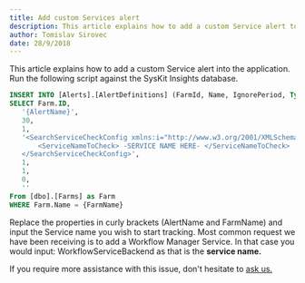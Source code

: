 ```yaml
---
title: Add custom Services alert
description: This article explains how to add a custom Service alert to the application. 
author: Tomislav Sirovec
date: 28/9/2018
--- 
```


This article explains how to add a custom Service alert into the application.  
Run the following script against the SysKit Insights database.

```sql
INSERT INTO [Alerts].[AlertDefinitions] (FarmId, Name, IgnorePeriod, Type, Configuration, Enabled, SendToDefaultEmail, SendToAdditionalEmails, AdditionalEmailRecipients)
SELECT Farm.ID,
   '{AlertName}',
   30,
   1,
   '<SearchServiceCheckConfig xmlns:i="http://www.w3.org/2001/XMLSchema-instance" xmlns="http://schemas.datacontract.org/2004/07/SysKit.Insights.Application.Alerting.CreateConfigurations">
       <ServiceNameToCheck> -SERVICE NAME HERE- </ServiceNameToCheck>
   </SearchServiceCheckConfig>',
   1,
   1,
   0,
   ''
From [dbo].[Farms] as Farm
WHERE Farm.Name = {FarmName}
```

Replace the properties in curly brackets (AlertName and FarmName) and input the Service name you wish to start tracking. Most common request we have been receiving is to add a Workflow Manager Service. In that case you would input: WorkflowServiceBackend as that is the __service name.__ 

If you require more assistance with this issue, don't hesitate to [ask us.](https://www.syskit.com/company/contact-us/)